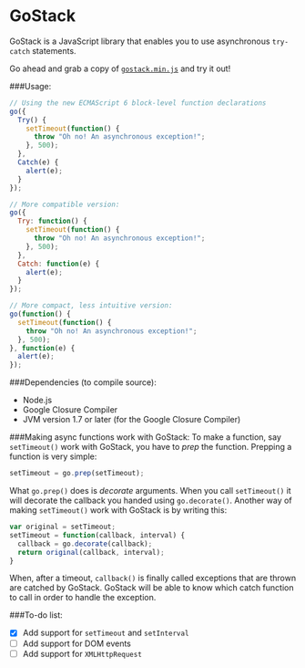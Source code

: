 GoStack
=======

GoStack is a JavaScript library that enables you to use asynchronous ``try-catch`` statements.

Go ahead and grab a copy of [``gostack.min.js``](https://raw.githubusercontent.com/bartjoyce/GoStack/master/bin/gostack.min.js) and try it out!

###Usage:
```javascript
// Using the new ECMAScript 6 block-level function declarations
go({
  Try() {
    setTimeout(function() {
      throw "Oh no! An asynchronous exception!";
    }, 500);
  },
  Catch(e) {
    alert(e);
  }
});

// More compatible version:
go({
  Try: function() {
    setTimeout(function() {
      throw "Oh no! An asynchronous exception!";
    }, 500);
  },
  Catch: function(e) {
    alert(e);
  }
});

// More compact, less intuitive version:
go(function() {
  setTimeout(function() {
    throw "Oh no! An asynchronous exception!";
  }, 500);
}, function(e) {
  alert(e);
});
```

###Dependencies (to compile source):
- Node.js
- Google Closure Compiler
- JVM version 1.7 or later (for the Google Closure Compiler)

###Making async functions work with GoStack:
To make a function, say ``setTimeout()`` work with GoStack, you have to *prep* the function. Prepping a function is very simple:
```javascript
setTimeout = go.prep(setTimeout);
```
What ``go.prep()`` does is *decorate* arguments. When you call ``setTimeout()`` it will decorate the callback you handed using ``go.decorate()``. Another way of making ``setTimeout()`` work with GoStack is by writing this:
```javascript
var original = setTimeout;
setTimeout = function(callback, interval) {
  callback = go.decorate(callback);
  return original(callback, interval);
}
```
When, after a timeout, ``callback()`` is finally called exceptions that are thrown are catched by GoStack. GoStack will be able to know which catch function to call in order to handle the exception.

###To-do list:
- [X] Add support for ``setTimeout`` and ``setInterval``
- [ ] Add support for DOM events
- [ ] Add support for ``XMLHttpRequest``
